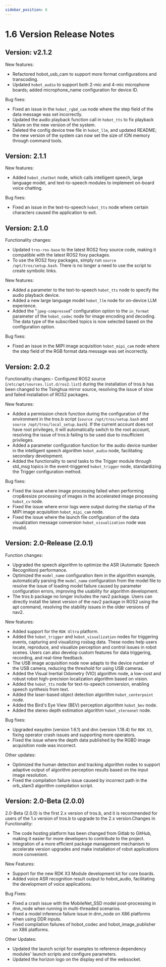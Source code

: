 ```yaml
---
sidebar_position: 6
---
```


# 1.6 Version Release Notes

## Version: v2.1.2

New features:

- Refactored hobot_usb_cam to support more format configurations and transcoding.
- Updated `hobot_audio` to support both 2-mic and 4-mic microphone boards; added microphone_name configuration for device ID.

Bug fixes:

- Fixed an issue in the `hobot_rgbd_cam` node where the step field of the data message was set incorrectly.
- Updated the audio playback function call in `hobot_tts` to fix playback failure on the new version of the system.
- Deleted the config device tree file in `hobot_llm`, and updated README; the new version of the system can now set the size of ION memory through command tools.

## Version: 2.1.1

New features:

- Added `hobot_chatbot` node, which calls intelligent speech, large language model, and text-to-speech modules to implement on-board voice chatting.

Bug fixes:

- Fixed an issue in the text-to-speech `hobot_tts` node where certain characters caused the application to exit.

## Version: 2.1.0

Functionality changes:

- Updated `tros-ros-base` to the latest ROS2 foxy source code, making it compatible with the latest ROS2 foxy packages.
- To use the ROS2 foxy packages, simply run `source /opt/tros/setup.bash`. There is no longer a need to use the script to create symbolic links.

New features:

- Added a parameter to the text-to-speech `hobot_tts` node to specify the audio playback device.
- Added a new large language model `hobot_llm` node for on-device LLM experience.
- Added the "`jpeg-compressed`" configuration option to the `in_format` parameter of the `hobot_codec` node for image encoding and decoding. The data type of the subscribed topics is now selected based on the configuration option.

Bug fixes:

- Fixed an issue in the MIPI image acquisition `hobot_mipi_cam` node where the step field of the RGB format data message was set incorrectly.

## Version: 2.0.2

Functionality changes:- Configured ROS2 source (`/etc/apt/sources.list.d/ros2.list`) during the installation of tros.b has been changed to the Tsinghua mirror source, resolving the issue of slow and failed installation of ROS2 packages.

New features:

- Added a permission check function during the configuration of the environment in the tros.b script (`source /opt/tros/setup.bash` and `source /opt/tros/local_setup.bash`). If the current account does not have root privileges, it will automatically switch to the root account, resolving the issue of tros.b failing to be used due to insufficient privileges.
- Added a parameter configuration function for the audio device number in the intelligent speech algorithm `hobot_audio` node, facilitating secondary development.
- Added the functionality to send tasks to the Trigger module through std_msg topics in the event-triggered `hobot_trigger` node, standardizing the Trigger configuration method.

Bug fixes:

- Fixed the issue where image processing failed when performing crop&resize processing of images in the accelerated image processing `hobot_cv` node.
- Fixed the issue where error logs were output during the startup of the MIPI image acquisition `hobot_mipi_cam` node.
- Fixed the issue where the launch file configuration of the data visualization message conversion `hobot_visualization` node was invalid.

## Version: 2.0-Release (2.0.1)

Function changes:

- Upgraded the speech algorithm to optimize the ASR (Automatic Speech Recognition) performance.
- Optimized the `model_name` configuration item in the algorithm example, automatically parsing the `model_name` configuration from the model file to resolve the issue of loading model failure caused by parameter configuration errors, improving the usability for algorithm development.
- The tros.b package no longer includes the nav2 package. Users can directly install the latest version of the nav2 package in ROS2 using the apt command, resolving the stability issues in the older versions of nav2.

New features:

- Added support for the `RDK Ultra` platform.
- Added the `hobot_trigger` and `hobot_visualization` nodes for triggering events, capturing and visualizing rosbag data. These nodes help users locate, reproduce, and visualize perception and control issues in robot scenes. Users can also develop custom features for data triggering, recording, and real-time feedback.
- The USB image acquisition node now adapts to the device number of the USB camera, reducing the threshold for using USB cameras.
- Added the Visual Inertial Odometry (VIO) algorithm node, a low-cost and robust robot high-precision localization algorithm based on vision.
- Added the `hobot_tts` node for text-to-speech conversion, enabling speech synthesis from text.
- Added the laser-based object detection algorithm `hobot_centerpoint` node.
- Added the Bird's Eye View (BEV) perception algorithm `hobot_bev` node.
- Added the stereo depth estimation algorithm `hobot_stereonet` node.

Bug fixes:

- Upgraded easydnn (version 1.6.1) and dnn (version 1.18.4) for `RDK X3`, fixing operator crash issues and supporting more operators.
- Fixed the issue where the depth data published by the RGBD image acquisition node was incorrect.

Other updates:

- Optimized the human detection and tracking algorithm nodes to support adaptive output of algorithm perception results based on the input image resolution.
- Fixed the compilation failure issue caused by incorrect path in the orb_slam3 algorithm compilation script.

## Version: 2.0-Beta (2.0.0)

2.0-Beta (2.0.0) is the first 2.x version of tros.b, and it is recommended for users of the 1.x version of tros.b to upgrade to the 2.x version.Changes in Functionality:

- The code hosting platform has been changed from Gitlab to GitHub, making it easier for more developers to contribute to the project.
- Integration of a more efficient package management mechanism to accelerate version upgrades and make installation of robot applications more convenient.

New Features:

- Support for the new RDK X3 Module development kit for core boards.
- Added voice ASR recognition result output to hobot_audio, facilitating the development of voice applications.

Bug Fixes:

- Fixed a crash issue with the MobileNet_SSD model post-processing in dnn_node when running in multi-threaded scenarios.
- Fixed a model inference failure issue in dnn_node on X86 platforms when using DDR inputs.
- Fixed compilation failures of hobot_codec and hobot_image_publisher on X86 platforms.

Other Updates:

- Updated the launch script for examples to reference dependency modules' launch scripts and configure parameters.
- Updated the horizon logo on the display end of the websocket.